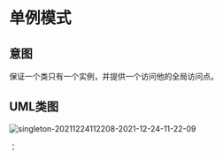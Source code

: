 # 单例模式

## 意图
保证一个类只有一个实例，并提供一个访问他的全局访问点。
## UML类图
![singleton-20211224112208-2021-12-24-11-22-09](https://egoist-markdown-image-bucket.oss-cn-beijing.aliyuncs.com/singleton-20211224112208-2021-12-24-11-22-09.png)

：

